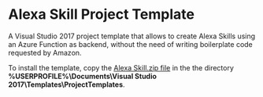 # Alexa Skill Project Template
A Visual Studio 2017 project template that allows to create Alexa Skills using an Azure Function as backend, without the need of writing boilerplate code requested by Amazon.

To install the template, copy the [Alexa Skill.zip file](https://github.com/marcominerva/AlexaSkillTemplate/blob/master/Alexa%20Skill.zip) in the the directory **%USERPROFILE%\Documents\Visual Studio 2017\Templates\ProjectTemplates**.
